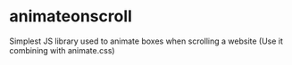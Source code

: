 # animateonscroll
Simplest JS library used to animate boxes when scrolling a website (Use it combining with animate.css)
